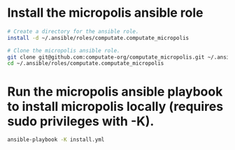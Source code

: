 
# Install the micropolis ansible role

```bash
# Create a directory for the ansible role. 
install -d ~/.ansible/roles/computate.computate_micropolis

# Clone the micropolis ansible role. 
git clone git@github.com:computate-org/computate_micropolis.git ~/.ansible/roles/computate.computate_micropolis into the micropolis ansible role directory. 
cd ~/.ansible/roles/computate.computate_micropolis
```

# Run the micropolis ansible playbook to install micropolis locally (requires sudo privileges with -K). 

```bash
ansible-playbook -K install.yml
```

